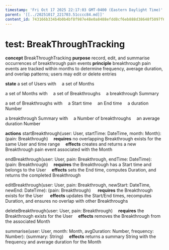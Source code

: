 ```yaml
---
timestamp: 'Fri Oct 17 2025 22:17:03 GMT-0400 (Eastern Daylight Time)'
parent: '[[../20251017_221703.51cccc84.md]]'
content_id: 743166b334b4b0b4bf8f987e48e0a8488efdd8cf6eb888d38648f5097f63ed19
---
```


# test: BreakThroughTracking

**concept** BreakThroughTracking
**purpose** record, edit, and summarise occurrences of breakthrough pain events
**principle** breakthrough pain events are tracked within months to determine frequency, average duration, and overlap patterns; users may edit or delete entries

**state**
a set of Users with
 a set of Months

a set of Months with
 a set of Breakthroughs
 a breakthrough Summary

a set of Breakthroughs with
 a Start time
 an End time
 a duration Number

a breakthrough Summary with
 a Number of breakthroughs
 an average duration Number

**actions**
startBreakthrough(user: User, startTime: DateTime, month: Month): (pain: Breakthrough)
 **requires** no overlapping Breakthrough exists for the same User and time range
 **effects** creates and returns a new Breakthrough pain event associated with the Month

endBreakthrough(user: User, pain: Breakthrough, endTime: DateTime): (pain: Breakthrough)
 **requires** the Breakthrough has a Start time and belongs to the User
 **effects** sets the End time, computes Duration, and returns the completed Breakthrough

editBreakthrough(user: User, pain: Breakthrough, newStart: DateTime, newEnd: DateTime): (pain: Breakthrough)
   **requires** the Breakthrough exists for the User
   **effects** updates the Start/End times, recomputes Duration, and ensures no overlap with other Breakthroughs

deleteBreakthrough(user: User, pain: Breakthrough)
 **requires** the Breakthrough exists for the User
 **effects** removes the Breakthrough from the associated Month

summarise(user: User, month: Month, avgDuration: Number, frequency: Number): (summary: String)
 **effects** returns a summary String with the frequency and average duration for the Month
